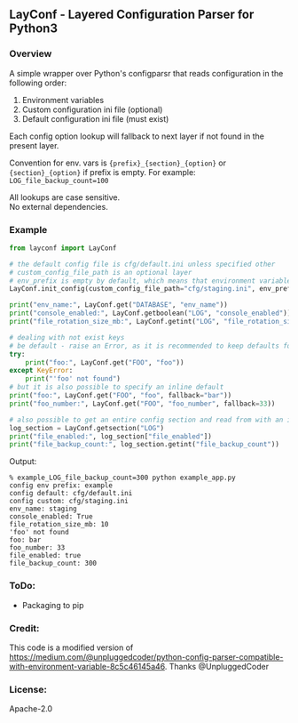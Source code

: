 ## LayConf - Layered Configuration Parser for Python3

### Overview

A simple wrapper over Python's configparsr that reads configuration in the following order:

1. Environment variables
1. Custom configuration ini file  (optional)
1. Default configuration ini file (must exist)

Each config option lookup will fallback to next layer if not found in the present layer.

Convention for env. vars is `{prefix}_{section}_{option}` or `{section}_{option}` if prefix is empty. For example: `LOG_file_backup_count=100`

All lookups are case sensitive.    
No external dependencies. 

 ### Example
```python
from layconf import LayConf

# the default config file is cfg/default.ini unless specified other
# custom_config_file_path is an optional layer
# env_prefix is empty by default, which means that environment variable names will be mapped to {section}_{option}
LayConf.init_config(custom_config_file_path="cfg/staging.ini", env_prefix="example")

print("env_name:", LayConf.get("DATABASE", "env_name"))
print("console_enabled:", LayConf.getboolean("LOG", "console_enabled"))
print("file_rotation_size_mb:", LayConf.getint("LOG", "file_rotation_size_mb"))

# dealing with not exist keys
# be default - raise an Error, as it is recommended to keep defaults for all fields in default.ini
try:
    print("foo:", LayConf.get("FOO", "foo"))
except KeyError:
    print("'foo' not found")
# but it is also possible to specify an inline default
print("foo:", LayConf.get("FOO", "foo", fallback="bar"))
print("foo_number:", LayConf.get("FOO", "foo_number", fallback=33))

# also possible to get an entire config section and read from with an indexer
log_section = LayConf.getsection("LOG")
print("file_enabled:", log_section["file_enabled"])
print("file_backup_count:", log_section.getint("file_backup_count"))
```
Output:

```
% example_LOG_file_backup_count=300 python example_app.py
config env prefix: example
config default: cfg/default.ini
config custom: cfg/staging.ini
env_name: staging
console_enabled: True
file_rotation_size_mb: 10
'foo' not found
foo: bar
foo_number: 33
file_enabled: true
file_backup_count: 300
```
### ToDo:

* Packaging to pip

### Credit:

This code is a modified version of https://medium.com/@unpluggedcoder/python-config-parser-compatible-with-environment-variable-8c5c46145a46.
Thanks @UnpluggedCoder

  
### License: 
Apache-2.0
